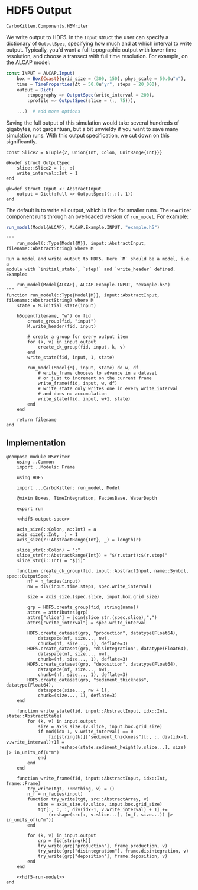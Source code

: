 # HDF5 Output

```component-dag
CarboKitten.Components.H5Writer
```

We write output to HDF5. In the `Input` struct the user can specify a dictionary of `OutputSpec`, specifying how much and at which interval to write output. Typically, you'd want a full topographic output with lower time resolution, and choose a transect with full time resolution. For example, on the ALCAP model:

```julia
const INPUT = ALCAP.Input(
    box = Box{Coast}(grid_size = (300, 150), phys_scale = 50.0u"m"),
    time = TimeProperties(Δt = 50.0u"yr", steps = 20_000),
    output = Dict(
        :topography => OutputSpec(write_interval = 200),
        :profile => OutputSpec(slice = (:, 75))),

    ...)  # add more options
```

Saving the full output of this simulation would take several hundreds of gigabytes, not gargantuan, but a bit unwieldy if you want to save many simulation runs. With this output specification, we cut down on this significantly.

``` {.julia #hdf5-output-spec}
const Slice2 = NTuple{2, Union{Int, Colon, UnitRange{Int}}}

@kwdef struct OutputSpec
    slice::Slice2 = (:, :)
    write_interval::Int = 1
end

@kwdef struct Input <: AbstractInput
    output = Dict(:full => OutputSpec((:,:), 1)) 
end
```

The default is to write all output, which is fine for smaller runs.
The `H5Writer` component runs through an overloaded version of `run_model`. For example:

```julia
run_model(Model{ALCAP}, ALCAP.Example.INPUT, "example.h5")
```

``` {.julia #hdf5-run-model}
"""
    run_model(::Type{Model{M}}, input::AbstractInput, filename::AbstractString) where M

Run a model and write output to HDF5. Here `M` should be a model, i.e. a
module with `initial_state`, `step!` and `write_header` defined. Example:

    run_model(Model{ALCAP}, ALCAP.Example.INPUT, "example.h5")
"""
function run_model(::Type{Model{M}}, input::AbstractInput, filename::AbstractString) where M        
    state = M.initial_state(input)

    h5open(filename, "w") do fid
        create_group(fid, "input")
        M.write_header(fid, input)

        # create a group for every output item
        for (k, v) in input.output
            create_ck_group(fid, input, k, v)
        end
        write_state(fid, input, 1, state)

        run_model(Model{M}, input, state) do w, df
            # write_frame chooses to advance in a dataset
            # or just to increment on the current frame
            write_frame(fid, input, w, df)
            # write_state only writes one in every write_interval
            # and does no accumulation
            write_state(fid, input, w+1, state)
        end
    end

    return filename
end
```

## Implementation

``` {.julia file=src/Components/H5Writer.jl}
@compose module H5Writer
    using ..Common
    import ..Models: Frame

    using HDF5

    import ...CarboKitten: run_model, Model

    @mixin Boxes, TimeIntegration, FaciesBase, WaterDepth

    export run

    <<hdf5-output-spec>>

	axis_size(::Colon, a::Int) = a
	axis_size(::Int, _) = 1
	axis_size(r::AbstractRange{Int}, _) = length(r)

	slice_str(::Colon) = ":"
	slice_str(r::AbstractRange{Int}) = "$(r.start):$(r.stop)"
	slice_str(i::Int) = "$(i)"

    function create_ck_group(fid, input::AbstractInput, name::Symbol, spec::OutputSpec)
        nf = n_facies(input)
        nw = div(input.time.steps, spec.write_interval)

        size = axis_size.(spec.slice, input.box.grid_size)

        grp = HDF5.create_group(fid, string(name))
        attrs = attributes(grp)
		attrs["slice"] = join(slice_str.(spec.slice),",")
        attrs["write_interval"] = spec.write_interval

        HDF5.create_dataset(grp, "production", datatype(Float64),
            dataspace(nf, size..., nw),
            chunk=(nf, size..., 1), deflate=3)	
        HDF5.create_dataset(grp, "disintegration", datatype(Float64),
            dataspace(nf, size..., nw),
            chunk=(nf, size..., 1), deflate=3)
        HDF5.create_dataset(grp, "deposition", datatype(Float64),
            dataspace(nf, size..., nw),
            chunk=(nf, size..., 1), deflate=3)
        HDF5.create_dataset(grp, "sediment_thickness", datatype(Float64),
            dataspace(size..., nw + 1),
            chunk=(size..., 1), deflate=3)
    end

    function write_state(fid, input::AbstractInput, idx::Int, state::AbstractState)
        for (k, v) in input.output
			size = axis_size.(v.slice, input.box.grid_size)
            if mod(idx-1, v.write_interval) == 0
                fid[string(k)]["sediment_thickness"][:, :, div(idx-1, v.write_interval)+1] = 
					reshape(state.sediment_height[v.slice...], size) |> in_units_of(u"m")
            end
        end
    end

    function write_frame(fid, input::AbstractInput, idx::Int, frame::Frame)
        try_write(tgt, ::Nothing, v) = ()
		n_f = n_facies(input)
        function try_write(tgt, src::AbstractArray, v)
			size = axis_size.(v.slice, input.box.grid_size)
            tgt[:, :, :, div(idx-1, v.write_interval) + 1] += 
				(reshape(src[:, v.slice...], (n_f, size...)) |> in_units_of(u"m"))
        end

        for (k, v) in input.output
            grp = fid[string(k)]
            try_write(grp["production"], frame.production, v)
            try_write(grp["disintegration"], frame.disintegration, v)
            try_write(grp["deposition"], frame.deposition, v)
        end
    end

    <<hdf5-run-model>>
end
```
